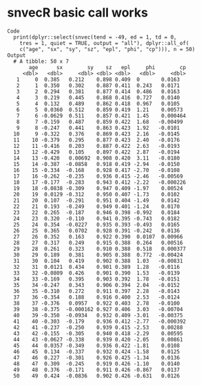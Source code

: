 # snvecR basic call works

    Code
      print(dplyr::select(snvec(tend = -49, ed = 1, td = 0,
        tres = 1, quiet = TRUE, output = "all"), dplyr::all_of(
        c("age", "sx", "sy", "sz", "epl", "phi", "cp"))), n = 50)
    Output
      # A tibble: 50 x 7
           age      sx        sy    sz   epl     phi        cp
         <dbl>   <dbl>     <dbl> <dbl> <dbl>   <dbl>     <dbl>
       1     0  0.385   0.212    0.898 0.409  0       0.0163  
       2     1  0.350   0.302    0.887 0.411  0.243   0.0171  
       3     2  0.294   0.381    0.877 0.414  0.486   0.0163  
       4     3  0.219   0.445    0.868 0.416  0.727   0.0140  
       5     4  0.132   0.489    0.862 0.418  0.967   0.0105  
       6     5  0.0360  0.512    0.859 0.419  1.21    0.00573 
       7     6 -0.0629  0.511    0.857 0.421  1.45    0.000464
       8     7 -0.159   0.487    0.859 0.422  1.68   -0.00499 
       9     8 -0.247   0.441    0.863 0.423  1.92   -0.0101  
      10     9 -0.322   0.376    0.869 0.423  2.16   -0.0145  
      11    10 -0.379   0.295    0.877 0.423  2.40   -0.0176  
      12    11 -0.416   0.203    0.887 0.422  2.63   -0.0193  
      13    12 -0.429   0.105    0.897 0.422  2.87   -0.0194  
      14    13 -0.420   0.00692  0.908 0.420  3.11   -0.0180  
      15    14 -0.387  -0.0858   0.918 0.419 -2.94   -0.0150  
      16    15 -0.334  -0.168    0.928 0.417 -2.70   -0.0108  
      17    16 -0.262  -0.235    0.936 0.415 -2.46   -0.00569 
      18    17 -0.177  -0.283    0.943 0.412 -2.22   -0.000226
      19    18 -0.0838 -0.309    0.947 0.409 -1.97    0.00524 
      20    19  0.0129 -0.312    0.950 0.407 -1.73    0.0102  
      21    20  0.107  -0.291    0.951 0.404 -1.49    0.0142  
      22    21  0.193  -0.249    0.949 0.401 -1.24    0.0170  
      23    22  0.265  -0.187    0.946 0.398 -0.992   0.0184  
      24    23  0.320  -0.110    0.941 0.395 -0.743   0.0182  
      25    24  0.354  -0.0227   0.935 0.393 -0.493   0.0165  
      26    25  0.365   0.0702   0.928 0.391 -0.242   0.0136  
      27    26  0.352   0.163    0.922 0.390  0.0107  0.00966 
      28    27  0.317   0.249    0.915 0.388  0.264   0.00516 
      29    28  0.261   0.323    0.910 0.388  0.518   0.000377
      30    29  0.189   0.381    0.905 0.388  0.772  -0.00424 
      31    30  0.104   0.419    0.902 0.388  1.03   -0.00831 
      32    31  0.0121  0.434    0.901 0.389  1.28   -0.0116  
      33    32 -0.0809  0.426    0.901 0.390  1.53   -0.0139  
      34    33 -0.169   0.395    0.903 0.392  1.78   -0.0151  
      35    34 -0.247   0.343    0.906 0.394  2.04   -0.0152  
      36    35 -0.310   0.272    0.911 0.397  2.28   -0.0143  
      37    36 -0.354   0.188    0.916 0.400  2.53   -0.0124  
      38    37 -0.376   0.0957   0.922 0.403  2.78   -0.0100  
      39    38 -0.375  -0.000162 0.927 0.406  3.03   -0.00704 
      40    39 -0.350  -0.0934   0.932 0.409 -3.01   -0.00375 
      41    40 -0.303  -0.179    0.936 0.412 -2.77   -0.000392
      42    41 -0.237  -0.250    0.939 0.415 -2.53    0.00288 
      43    42 -0.155  -0.305    0.940 0.418 -2.29    0.00595 
      44    43 -0.0627 -0.338    0.939 0.420 -2.05    0.00861 
      45    44  0.0357 -0.349    0.936 0.422 -1.81    0.0108  
      46    45  0.134  -0.337    0.932 0.424 -1.58    0.0125  
      47    46  0.227  -0.301    0.926 0.425 -1.34    0.0136  
      48    47  0.309  -0.245    0.919 0.426 -1.10    0.0140  
      49    48  0.376  -0.171    0.911 0.426 -0.867   0.0137  
      50    49  0.424  -0.0836   0.902 0.426 -0.631   0.0126  

